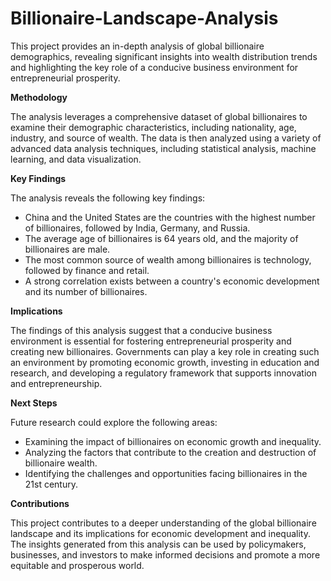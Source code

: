 # Billionaire-Landscape-Analysis

This project provides an in-depth analysis of global billionaire demographics, revealing significant insights into wealth distribution trends and highlighting the key role of a conducive business environment for entrepreneurial prosperity.

**Methodology**

The analysis leverages a comprehensive dataset of global billionaires to examine their demographic characteristics, including nationality, age, industry, and source of wealth. The data is then analyzed using a variety of advanced data analysis techniques, including statistical analysis, machine learning, and data visualization.

**Key Findings**

The analysis reveals the following key findings:

* China and the United States are the countries with the highest number of billionaires, followed by India, Germany, and Russia.
* The average age of billionaires is 64 years old, and the majority of billionaires are male.
* The most common source of wealth among billionaires is technology, followed by finance and retail.
* A strong correlation exists between a country's economic development and its number of billionaires.

**Implications**

The findings of this analysis suggest that a conducive business environment is essential for fostering entrepreneurial prosperity and creating new billionaires. Governments can play a key role in creating such an environment by promoting economic growth, investing in education and research, and developing a regulatory framework that supports innovation and entrepreneurship.

**Next Steps**

Future research could explore the following areas:

* Examining the impact of billionaires on economic growth and inequality.
* Analyzing the factors that contribute to the creation and destruction of billionaire wealth.
* Identifying the challenges and opportunities facing billionaires in the 21st century.

**Contributions**

This project contributes to a deeper understanding of the global billionaire landscape and its implications for economic development and inequality. The insights generated from this analysis can be used by policymakers, businesses, and investors to make informed decisions and promote a more equitable and prosperous world.
